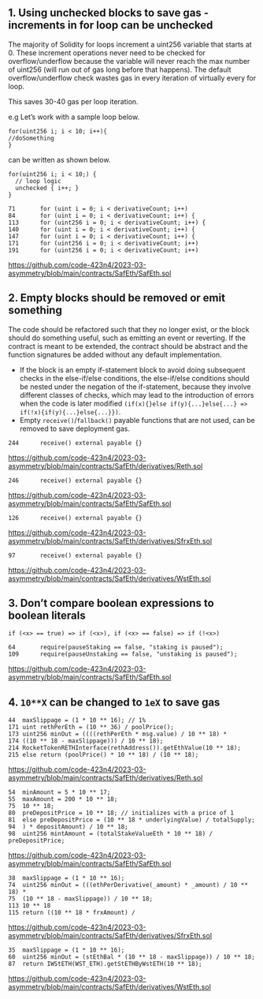 ## 1. Using unchecked blocks to save gas - increments in for loop can be unchecked

The majority of Solidity for loops increment a uint256 variable that starts at 0. These increment operations never need to be checked for overflow/underflow because the variable will never reach the max number of uint256 (will run out of gas long before that happens). The default overflow/underflow check wastes gas in every iteration of virtually every for loop.

This saves 30-40 gas per loop iteration.

e.g Let’s work with a sample loop below.
```
for(uint256 i; i < 10; i++){
//doSomething
}
```
can be written as shown below.
```
for(uint256 i; i < 10;) {
  // loop logic
  unchecked { i++; }
}
```


```
71       for (uint i = 0; i < derivativeCount; i++)
84       for (uint i = 0; i < derivativeCount; i++) {
113      for (uint256 i = 0; i < derivativeCount; i++) {
140      for (uint i = 0; i < derivativeCount; i++) {
147      for (uint i = 0; i < derivativeCount; i++) {
171      for (uint256 i = 0; i < derivativeCount; i++)
191      for (uint256 i = 0; i < derivativeCount; i++)
```
https://github.com/code-423n4/2023-03-asymmetry/blob/main/contracts/SafEth/SafEth.sol



## 2. Empty blocks should be removed or emit something

The code should be refactored such that they no longer exist, or the block should do something useful, such as emitting an event or reverting. If the contract is meant to be extended, the contract should be abstract and the function signatures be added without any default implementation. 
- If the block is an empty if-statement block to avoid doing subsequent checks in the else-if/else conditions, the else-if/else conditions should be nested under the negation of the if-statement, because they involve different classes of checks, which may lead to the introduction of errors when the code is later modified `(if(x){}else if(y){...}else{...} => if(!x){if(y){...}else{...}})`. 
- Empty `receive()`/`fallback()` payable functions that are not used, can be removed to save deployment gas.

```
244      receive() external payable {}
```
https://github.com/code-423n4/2023-03-asymmetry/blob/main/contracts/SafEth/derivatives/Reth.sol
```
246      receive() external payable {}
```
https://github.com/code-423n4/2023-03-asymmetry/blob/main/contracts/SafEth/SafEth.sol
```
126      receive() external payable {}
```
https://github.com/code-423n4/2023-03-asymmetry/blob/main/contracts/SafEth/derivatives/SfrxEth.sol
```
97       receive() external payable {}
```
https://github.com/code-423n4/2023-03-asymmetry/blob/main/contracts/SafEth/derivatives/WstEth.sol


## 3. Don’t compare boolean expressions to boolean literals

`if (<x> == true) => if (<x>), if (<x> == false) => if (!<x>)`


```
64       require(pauseStaking == false, "staking is paused");
109      require(pauseUnstaking == false, "unstaking is paused");
```
https://github.com/code-423n4/2023-03-asymmetry/blob/main/contracts/SafEth/SafEth.sol


## 4. `10**X` can be changed to `1eX` to save gas

```
44	maxSlippage = (1 * 10 ** 16); // 1%
171	uint rethPerEth = (10 ** 36) / poolPrice();
173	uint256 minOut = ((((rethPerEth * msg.value) / 10 ** 18) *
174	((10 ** 18 - maxSlippage))) / 10 ** 18);
214	RocketTokenRETHInterface(rethAddress()).getEthValue(10 ** 18);
215	else return (poolPrice() * 10 ** 18) / (10 ** 18);
```
https://github.com/code-423n4/2023-03-asymmetry/blob/main/contracts/SafEth/derivatives/Reth.sol
```
54	minAmount = 5 * 10 ** 17;
55	maxAmount = 200 * 10 ** 18;
75	10 ** 18;
80	preDepositPrice = 10 ** 18; // initializes with a price of 1
81	else preDepositPrice = (10 ** 18 * underlyingValue) / totalSupply;
94	) * depositAmount) / 10 ** 18;
98	uint256 mintAmount = (totalStakeValueEth * 10 ** 18) / preDepositPrice;
```
https://github.com/code-423n4/2023-03-asymmetry/blob/main/contracts/SafEth/SafEth.sol
```
38	maxSlippage = (1 * 10 ** 16);
74	uint256 minOut = (((ethPerDerivative(_amount) * _amount) / 10 ** 18) *
75	(10 ** 18 - maxSlippage)) / 10 ** 18;
113	10 ** 18
115	return ((10 ** 18 * frxAmount) /
```
https://github.com/code-423n4/2023-03-asymmetry/blob/main/contracts/SafEth/derivatives/SfrxEth.sol
```
35	maxSlippage = (1 * 10 ** 16);
60	uint256 minOut = (stEthBal * (10 ** 18 - maxSlippage)) / 10 ** 18;
87	return IWStETH(WST_ETH).getStETHByWstETH(10 ** 18);
```
https://github.com/code-423n4/2023-03-asymmetry/blob/main/contracts/SafEth/derivatives/WstEth.sol






